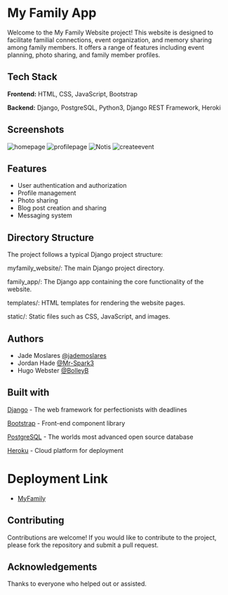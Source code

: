 
# My Family App

Welcome to the My Family Website project! This website is designed to facilitate familial connections, event organization, and memory sharing among family members. It offers a range of features including event planning, photo sharing, and family member profiles.


## Tech Stack

**Frontend:** HTML, CSS, JavaScript, Bootstrap

**Backend:** Django, PostgreSQL, Python3, Django REST Framework, Heroki 


## Screenshots
![homepage](https://github.com/BolleyB/my_family/assets/112034998/384b5884-4839-48d3-8c85-0b66c7e95f4c)
![profilepage](https://github.com/BolleyB/my_family/assets/112034998/52daad21-4b0c-4e67-a2f7-0ccde7d1ceea)
![Notis](https://github.com/BolleyB/my_family/assets/112034998/012d97c2-6ab5-4da2-9d4b-eb8b0892a572)
![createevent](https://github.com/BolleyB/my_family/assets/112034998/d7ed314d-4bbb-49b7-8a81-338ba87a1954)



## Features

- User authentication and authorization
- Profile management
- Photo sharing
- Blog post creation and sharing
- Messaging system


## Directory Structure

The project follows a typical Django project structure:

myfamily_website/: The main Django project directory.

family_app/: The Django app containing the core functionality of the website.

templates/: HTML templates for rendering the website pages.

static/: Static files such as CSS, JavaScript, and images.

## Authors

- Jade Moslares [@jademoslares](https://github.com/jademoslares)
- Jordan Hade [@Mr-Spark3](https://github.com/Mr-Spark3)
- Hugo Webster [@BolleyB](https://github.com/BolleyB)

## Built with

[Django](https://www.djangoproject.com) - The web framework for perfectionists with deadlines

[Bootstrap](https://getbootstrap.com) - Front-end component library

[PostgreSQL](https://www.postgresql.org) - The worlds most advanced open source database

[Heroku](https://id.heroku.com/login) - Cloud platform for deployment

# Deployment Link
- [MyFamily](https://my-family-26dae1a2fe73.herokuapp.com)

## Contributing

Contributions are welcome! If you would like to contribute to the project, please fork the repository and submit a pull request.


## Acknowledgements

Thanks to everyone who helped out or assisted.
